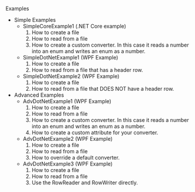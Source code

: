 ﻿Examples

- Simple Examples
	- SimpleCoreExample1 (.NET Core example)
		1. How to create a file 
		1. How to read from a file
		1. How to create a custom converter.  In this case it reads a number into an enum and writes an enum as a number.
	- SimpleDotNetExample1 (WPF Example)
		1. How to create a file 
		1. How to read from a file that has a header row.
	- SimpleDotNetExample2 (WPF Example)
		1. How to create a file 
		1. How to read from a file that DOES NOT have a header row.
- Advanced Examples
	- AdvDotNetExample1 (WPF Example)
		1. How to create a file 
		1. How to read from a file
		1. How to create a custom converter.  In this case it reads a number into an enum and writes an enum as a number.
		1. How to create a custom attribute for your converter.
	- AdvDotNetExample2 (WPF Example)
		1. How to create a file 
		1. How to read from a file
		1. How to override a default converter.
	- AdvDotNetExample3 (WPF Example)
		1. How to create a file 
		1. How to read from a file
		1. Use the RowReader and RowWriter directly.
